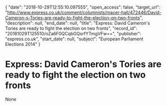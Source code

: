 {
  "date": "2018-10-29T12:55:10.097555", 
  "open_access": false, 
  "target_url": "http://www.express.co.uk/comment/columnists/macer-hall/472446/David-Cameron-s-Tories-are-ready-to-fight-the-election-on-two-fronts", 
  "description": null, 
  "end_date": null, 
  "title": "Express: David Cameron's Tories are ready to fight the election on two fronts", 
  "record_id": "20181029T125510/oZa6F0QCqbGQsrfYTmgVFw==", 
  "publisher": "express.co.uk", 
  "start_date": null, 
  "subject": "European Parliament Elections 2014"
}

# Express: David Cameron's Tories are ready to fight the election on two fronts

None